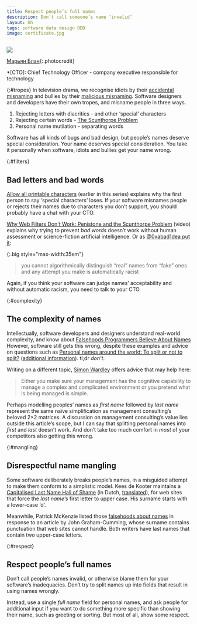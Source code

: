 ```yaml
---
title: Respect people’s full names
description: Don’t call someone’s name ‘invalid’
layout: hh
tags: software data design DDD
image: certificate.jpg
---
```


![](certificate.jpg)

[Марьян Блан](https://unsplash.com/photos/yAGv0G6q7ec){:.photocredit}

*[CTO]: Chief Technology Officer - company executive responsible for technology

{:#tropes}
In television drama, we recognise idiots by their
[accidental misnaming](https://tvtropes.org/pmwiki/pmwiki.php/Main/AccidentalMisnaming)
and bullies by their
[malicious misnaming](https://tvtropes.org/pmwiki/pmwiki.php/Main/MaliciousMisnaming).
Software designers and developers have their own tropes, and misname people in three ways.

1. Rejecting letters with diacritics - and other ‘special’ characters 
2. Rejecting certain words - [The Scunthorpe Problem](https://en.wikipedia.org/wiki/Scunthorpe_problem)
3. Personal name mutilation - separating words

Software has all kinds of bugs and bad design, but people’s names deserve special consideration.
Your name deserves special consideration.
You take it personally when software, idiots and bullies get your name wrong.

{:#filters}
## Bad letters and bad words

[Allow all printable characters](allow-all-printable-characters) (earlier in this series)
explains why the first person to say ‘special characters’ loses.
If your software misnames people or rejects their names due to characters you don’t support, you should probably have a chat with your CTO.

[Why Web Filters Don't Work: Penistone and the Scunthorpe Problem](https://www.youtube.com/watch?v=CcZdwX4noCE) (video)
explains why trying to prevent _bad words_ doesn’t work without human assessment or science-fiction artificial intelligence.
Or as [@0xabad1dea put it](https://twitter.com/0xabad1dea/status/1358461414852222978):

{:.big style="max-width:35em"}
> you cannot algorithmically distinguish “real” names from “fake” ones and any attempt you make is automatically racist

Again, if you think your software can judge names’ acceptability and without automatic racism, you need to talk to your CTO.

{:#complexity}
## The complexity of names

Intellectually, software developers and designers understand real-world complexity, and know about
[Falsehoods Programmers Believe About Names](https://www.kalzumeus.com/2010/06/17/falsehoods-programmers-believe-about-names/)
However, software still gets this wrong, despite these examples and advice on questions such as 
[Personal names around the world: To split or not to split?](https://www.w3.org/International/questions/qa-personal-names#singlefield)
([additional information](https://www.w3.org/International/wiki/Personal_names)).
tl;dr _don’t_.

Writing on a different topic,
[Simon Wardley](https://twitter.com/swardley/status/1357635553093693440)
offers advice that may help here:

> Either you make sure your management has the cognitive capability to manage a complex and complicated environment or you pretend what is being managed is simple.

Perhaps modelling peoples’ names as _first name_ followed by _last name_ represent the same naïve simplification as management consulting’s beloved 2×2 matrices.
A discussion on management consulting’s value lies outside this article’s scope, but I can say that splitting personal names into _first_ and _last_ doesn’t work.
And don’t take too much comfort in _most_ of your competitors also getting this wrong.

{:#mangling}
## Disrespectful name mangling

Some software deliberately breaks people’s names, in a misguided attempt to make them conform to a simplistic model.
Kees de Kooter maintains a
[Capitalised Last Name Hall of Shame](https://notestack.io/public/achternaam-moet-hoofdletter-hall-of-shame/f5f4302b-1c9e-4a1c-862d-9c4770350499)
(in Dutch, [translated](https://translate.google.com/translate?sl=nl&tl=en&u=https://notestack.io/public/achternaam-moet-hoofdletter-hall-of-shame/f5f4302b-1c9e-4a1c-862d-9c4770350499)),
for web sites that force the _last name’s_ first letter to upper case.
His surname starts with a lower-case ‘d’.

Meanwhile, Patrick McKenzie listed those 
[falsehoods about names](https://www.kalzumeus.com/2010/06/17/falsehoods-programmers-believe-about-names/)
in response to an article by John Graham-Cumming, whose surname contains punctuation that web sites cannot handle.
Both writers have last names that contain two upper-case letters.

{:#respect}
## Respect people’s full names

Don’t call people’s names invalid, or otherwise blame them for your software’s inadequacies.
Don’t try to split names up into fields that result in using names wrongly.

Instead, use a single _full name_ field for personal names, and ask people for additional input if you want to do something more specific than showing their name, such as greeting or sorting.
But most of all, show some respect.
